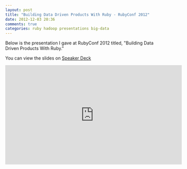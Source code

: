 ```yaml
---
layout: post
title: "Building Data Driven Products With Ruby - RubyConf 2012"
date: 2012-12-03 20:36
comments: true
categories: ruby hadoop presentations big-data
---
```


Below is the presentation I gave at RubyConf 2012 titled, "Building Data Driven Products With Ruby."

You can view the slides on [Speaker Deck](https://speakerdeck.com/rweald/building-data-driven-products-with-ruby)

<iframe width="560" height="315" src="http://www.youtube.com/embed/XIqRdB5HCYM" frameborder="0" allowfullscreen></iframe>

